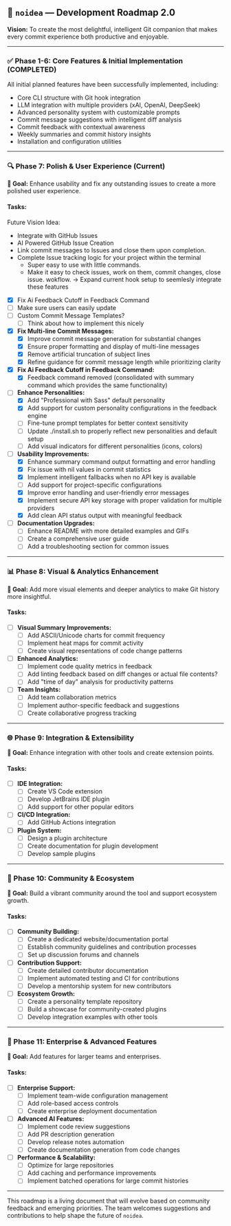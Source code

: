 ## 🧠 `noidea` — Development Roadmap 2.0
**Vision:**
To create the most delightful, intelligent Git companion that makes every commit experience both productive and enjoyable.

---

### ✅ Phase 1-6: Core Features & Initial Implementation (COMPLETED)

All initial planned features have been successfully implemented, including:
- Core CLI structure with Git hook integration
- LLM integration with multiple providers (xAI, OpenAI, DeepSeek)
- Advanced personality system with customizable prompts
- Commit message suggestions with intelligent diff analysis
- Commit feedback with contextual awareness
- Weekly summaries and commit history insights
- Installation and configuration utilities

---

### 🔍 Phase 7: Polish & User Experience (Current)

**🔹 Goal:** Enhance usability and fix any outstanding issues to create a more polished user experience.

#### Tasks:

Future Vision Idea:
- Integrate with GitHub Issues
- AI Powered GitHub Issue Creation
- Link commit messages to Issues and close them upon completion.
- Complete Issue tracking logic for your project within the terminal
    - Super easy to use with little commands.
    - Make it easy to check issues, work on them, commit changes, close issue. wokflow.
-> Expand current hook setup to seemlesly integrate these features

- [x] Fix Ai Feedback Cutoff in Feedback Command
- [ ] Make sure users can easily update
- [ ] Custom Commit Message Templates?
  - [ ] Think about how to implement this nicely

- [x] **Fix Multi-line Commit Messages:**
  - [x] Improve commit message generation for substantial changes
  - [x] Ensure proper formatting and display of multi-line messages
  - [x] Remove artificial truncation of subject lines
  - [x] Refine guidance for commit message length while prioritizing clarity

- [x] **Fix Ai Feedback Cutoff in Feedback Command:**
  - [x] Feedback command removed (consolidated with summary command which provides the same functionality)

- [ ] **Enhance Personalities:**
  - [x] Add "Professional with Sass" default personality
  - [x] Add support for custom personality configurations in the feedback engine
  - [ ] Fine-tune prompt templates for better context sensitivity
  - [ ] Update ./install.sh to properly reflect new personalities and default setup
  - [ ] Add visual indicators for different personalities (icons, colors)

- [ ] **Usability Improvements:**
  - [x] Enhance summary command output formatting and error handling
  - [x] Fix issue with nil values in commit statistics
  - [x] Implement intelligent fallbacks when no API key is available
  - [ ] Add support for project-specific configurations
  - [x] Improve error handling and user-friendly error messages
  - [x] Implement secure API key storage with proper validation for multiple providers
  - [x] Add clean API status output with meaningful feedback

- [ ] **Documentation Upgrades:**
  - [ ] Enhance README with more detailed examples and GIFs
  - [ ] Create a comprehensive user guide
  - [ ] Add a troubleshooting section for common issues

---

### 📊 Phase 8: Visual & Analytics Enhancement

**🔹 Goal:** Add more visual elements and deeper analytics to make Git history more insightful.

#### Tasks:
- [ ] **Visual Summary Improvements:**
  - [ ] Add ASCII/Unicode charts for commit frequency
  - [ ] Implement heat maps for commit activity
  - [ ] Create visual representations of code change patterns

- [ ] **Enhanced Analytics:**
  - [ ] Implement code quality metrics in feedback
  - [ ] Add linting feedback based on diff changes or actual file contents?
  - [ ] Add "time of day" analysis for productivity patterns

- [ ] **Team Insights:**
  - [ ] Add team collaboration metrics
  - [ ] Implement author-specific feedback and suggestions
  - [ ] Create collaborative progress tracking

---

### 🌐 Phase 9: Integration & Extensibility

**🔹 Goal:** Enhance integration with other tools and create extension points.

#### Tasks:
- [ ] **IDE Integration:**
  - [ ] Create VS Code extension
  - [ ] Develop JetBrains IDE plugin
  - [ ] Add support for other popular editors

- [ ] **CI/CD Integration:**
  - [ ] Add GitHub Actions integration

- [ ] **Plugin System:**
  - [ ] Design a plugin architecture
  - [ ] Create documentation for plugin development
  - [ ] Develop sample plugins

---

### 👥 Phase 10: Community & Ecosystem

**🔹 Goal:** Build a vibrant community around the tool and support ecosystem growth.

#### Tasks:
- [ ] **Community Building:**
  - [ ] Create a dedicated website/documentation portal
  - [ ] Establish community guidelines and contribution processes
  - [ ] Set up discussion forums and channels

- [ ] **Contribution Support:**
  - [ ] Create detailed contributor documentation
  - [ ] Implement automated testing and CI for contributions
  - [ ] Develop a mentorship system for new contributors

- [ ] **Ecosystem Growth:**
  - [ ] Create a personality template repository
  - [ ] Build a showcase for community-created plugins
  - [ ] Develop integration examples with other tools

---

### 🚀 Phase 11: Enterprise & Advanced Features

**🔹 Goal:** Add features for larger teams and enterprises.

#### Tasks:
- [ ] **Enterprise Support:**
  - [ ] Implement team-wide configuration management
  - [ ] Add role-based access controls
  - [ ] Create enterprise deployment documentation

- [ ] **Advanced AI Features:**
  - [ ] Implement code review suggestions
  - [ ] Add PR description generation
  - [ ] Develop release notes automation
  - [ ] Create documentation generation from code changes

- [ ] **Performance & Scalability:**
  - [ ] Optimize for large repositories
  - [ ] Add caching and performance improvements
  - [ ] Implement batched operations for large commit histories

---

This roadmap is a living document that will evolve based on community feedback and emerging priorities. The team welcomes suggestions and contributions to help shape the future of `noidea`.
